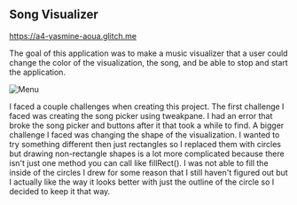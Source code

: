 ## Song Visualizer

https://a4-yasmine-aoua.glitch.me

The goal of this application was to make a music visualizer that a user could change the color of the visualization, the song, and be able to stop and start the application. 

![Menu](https://user-images.githubusercontent.com/74080772/193856071-f786b887-6395-483e-9544-933a3f3103e5.png)

I faced a couple challenges when creating this project. The first challenge I faced was creating the song picker using tweakpane. I had an error that broke the song picker and buttons after it that took a while to find. A bigger challenge I faced was changing the shape of the visualization. I wanted to try something different then just rectangles so I replaced them with circles but drawing non-rectangle shapes is a lot more complicated because there isn't just one method you can call like fillRect(). I was not able to fill the inside of the circles I drew for some reason that I still haven't figured out but I actually like the way it looks better with just the outline of the circle so I decided to keep it that way.
